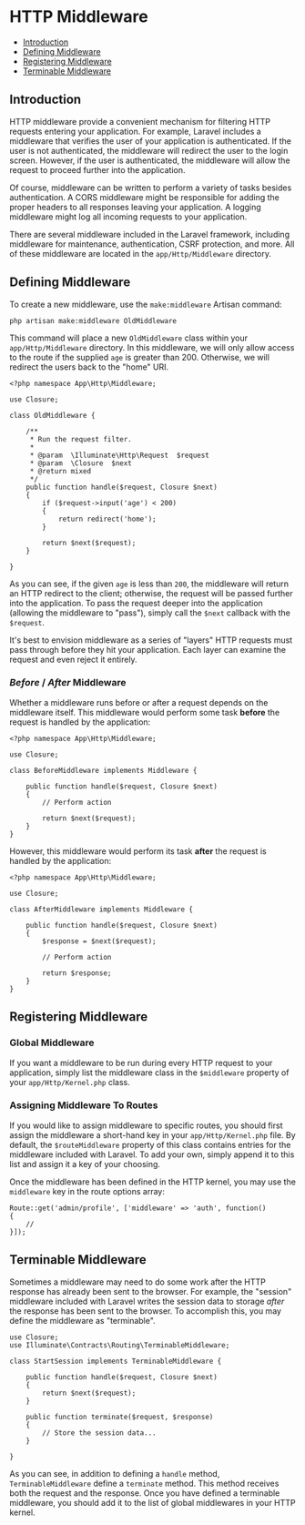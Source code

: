 # HTTP Middleware

- [Introduction](#introduction)
- [Defining Middleware](#defining-middleware)
- [Registering Middleware](#registering-middleware)
- [Terminable Middleware](#terminable-middleware)

<a name="introduction"></a>
## Introduction

HTTP middleware provide a convenient mechanism for filtering HTTP requests entering your application. For example, Laravel includes a middleware that verifies the user of your application is authenticated. If the user is not authenticated, the middleware will redirect the user to the login screen. However, if the user is authenticated, the middleware will allow the request to proceed further into the application.

Of course, middleware can be written to perform a variety of tasks besides authentication. A CORS middleware might be responsible for adding the proper headers to all responses leaving your application. A logging middleware might log all incoming requests to your application.

There are several middleware included in the Laravel framework, including middleware for maintenance, authentication, CSRF protection, and more. All of these middleware are located in the `app/Http/Middleware` directory.

<a name="defining-middleware"></a>
## Defining Middleware

To create a new middleware, use the `make:middleware` Artisan command:

	php artisan make:middleware OldMiddleware

This command will place a new `OldMiddleware` class within your `app/Http/Middleware` directory. In this middleware, we will only allow access to the route if the supplied `age` is greater than 200. Otherwise, we will redirect the users back to the "home" URI.

	<?php namespace App\Http\Middleware;
	
	use Closure;

	class OldMiddleware {

		/**
		 * Run the request filter.
		 *
		 * @param  \Illuminate\Http\Request  $request
		 * @param  \Closure  $next
		 * @return mixed
		 */
		public function handle($request, Closure $next)
		{
			if ($request->input('age') < 200)
			{
				return redirect('home');
			}

			return $next($request);
		}

	}

As you can see, if the given `age` is less than `200`, the middleware will return an HTTP redirect to the client; otherwise, the request will be passed further into the application. To pass the request deeper into the application (allowing the middleware to "pass"), simply call the `$next` callback with the `$request`.

It's best to envision middleware as a series of "layers" HTTP requests must pass through before they hit your application. Each layer can examine the request and even reject it entirely.

### *Before* / *After* Middleware

Whether a middleware runs before or after a request depends on the middleware itself. This middleware would perform some task **before** the request is handled by the application:

	<?php namespace App\Http\Middleware;
	
	use Closure;

	class BeforeMiddleware implements Middleware {

		public function handle($request, Closure $next)
		{
			// Perform action

			return $next($request);
		}
	}

However, this middleware would perform its task **after** the request is handled by the application:

	<?php namespace App\Http\Middleware;
	
	use Closure;

	class AfterMiddleware implements Middleware {

		public function handle($request, Closure $next)
		{
			$response = $next($request);

			// Perform action

			return $response;
		}
	}

<a name="registering-middleware"></a>
## Registering Middleware

### Global Middleware

If you want a middleware to be run during every HTTP request to your application, simply list the middleware class in the `$middleware` property of your `app/Http/Kernel.php` class.

### Assigning Middleware To Routes

If you would like to assign middleware to specific routes, you should first assign the middleware a short-hand key in your `app/Http/Kernel.php` file. By default, the `$routeMiddleware` property of this class contains entries for the middleware included with Laravel. To add your own, simply append it to this list and assign it a key of your choosing.

Once the middleware has been defined in the HTTP kernel, you may use the `middleware` key in the route options array:

	Route::get('admin/profile', ['middleware' => 'auth', function()
	{
		//
	}]);

<a name="terminable-middleware"></a>
## Terminable Middleware

Sometimes a middleware may need to do some work after the HTTP response has already been sent to the browser. For example, the "session" middleware included with Laravel writes the session data to storage _after_ the response has been sent to the browser. To accomplish this, you may define the middleware as "terminable".

	use Closure;
	use Illuminate\Contracts\Routing\TerminableMiddleware;

	class StartSession implements TerminableMiddleware {

		public function handle($request, Closure $next)
		{
			return $next($request);
		}

		public function terminate($request, $response)
		{
			// Store the session data...
		}

	}

As you can see, in addition to defining a `handle` method, `TerminableMiddleware` define a `terminate` method. This method receives both the request and the response. Once you have defined a terminable middleware, you should add it to the list of global middlewares in your HTTP kernel.
